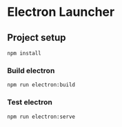 # Electron Launcher

## Project setup
```
npm install
```

### Build electron
```
npm run electron:build
```
### Test electron
```
npm run electron:serve
```
